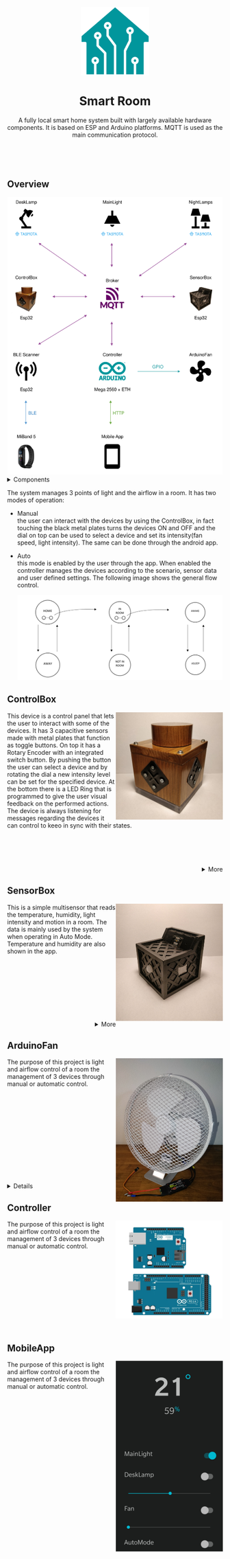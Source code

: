 <!-- PROJECT LOGO -->
<div align="center">
  <img src="Images/SmartRoom.png" alt="Logo" height="160" >
  <h1 align="center">Smart Room</h1>
  <p align="center">
  A fully local smart home system built with largely available hardware components. It is based on ESP and Arduino platforms.
  MQTT is used as the main communication protocol. 
  </p>
</div>
<br />
<br />
<br />

## Overview
<div align="center">
  <img src="Images/Overview.png" alt="Overview" width="600">  
</div>

<!-- TABLE OF CONTENTS -->
<details>
  <summary>Components</summary>
  <ul>
    <li><a href="#controlbox">ControlBox</a></li>
    <li><a href="#sensorbox">SensorBox</a></li>
    <li><a href="#arduinofan">ArduinoFan</a></li>
    <li><a href="#controller">Controller</a></li>
    <li><a href="#mobileapp">MobileApp</a></li>
  </ul>
</details>
<p>
  The system manages 3 points of light and the airflow in a room. It has two modes of operation: 
</p> 
<ul>
  <li>
    <p>
      Manual<br/>
      the user can interact with the devices by using the ControlBox, in fact touching the black metal plates turns the devices ON and OFF and the dial on top can be used to select a device and set its intensity(fan speed, light intensity). The same can be done through the android app.
    </p> 
  </li>
  <li>
    <p>
      Auto<br/>this mode is enabled by the user through the app. When enabled the controller manages the devices according to the scenario, sensor data and user defined settings. The following image shows the general flow control.
    </p>
    <div align="center">
      <img src="Images/AutoMode1.jpg" alt="AutoMode1.jpg" width="600">
    </div>
  </li>
</ul>

<!-- CONTROLBOX -->
## ControlBox
<img align="right" src="Images/ControlBox1.jpg" alt="ControlBox1.jpg" width="250">
This device is a control panel that lets the user to interact with some of the devices. It has 3 capacitive sensors made with metal plates that function as toggle buttons. On top it has a Rotary Encoder with an integrated switch button. By pushing the button the user can select a device and by rotating the dial a new intensity level can be set for the specified device. At the bottom there is a LED Ring that is programmed to give the user visual feedback on the performed actions. The device is always listening for messages regarding the devices it can control to keeo in sync with their states.
<br />
<br />
<br />
<br />
<br />
<br />
<details align="right">
  <summary>More</summary>
  <div align="center">
    <img src="Images/ControlBox2.jpg" alt="ControlBox2.jpg" width="600">
  </div>
  <br />
  <div align="center">
    <img src="Images/ControlBox3.jpg" alt="ControlBox3.jpg" width="600">
  </div>
  <br /> 
  <div align="center">
    <img src="Images/ControlBox4.jpg" alt="ControlBox4.jpg" width="600">
    <p align="center"><pre>
      1. Rotary Encoder KY-040          2. WS2812B 5050 RGB LED Ring
    </pre></p> 
  </div>
</details>

<!-- SENSORBOX -->
## SensorBox
<img align="right" src="Images/SensorBox1.jpg" alt="SensorBox1.jpg" width="250">
This is a simple multisensor that reads the temperature, humidity, light intensity and motion in a room. The data is mainly used by the system when operating in Auto Mode. Temperature and humidity are also shown in the app.
<br />
<br />
<br />
<br />
<br />
<br />
<br />
<br />
<br />
<br />
<details align="right">
  <summary>More</summary>
  <div align="center">
    <img src="Images/SensorBox2.jpg" alt="SensorBox2.jpg" width="600">
  </div>
  <br />
  <div align="center">
    <img src="Images/SensorBox3.jpg" alt="SensorBox3.jpg" width="600">
  </div>
  <br />
  <div align="center">
    <img src="Images/SensorBox4.jpg" alt="SensorBox4.jpg" width="600">
    <p align="center"><pre>
      1. TSL2591       2.PIR AM312      3.Temp/Hum DHT22
    </pre></p> 
  </div>
</details>

<!-- ARDUINOFAN -->
## ArduinoFan
<img align="right" src="Images/ArduinoFan1.jpg" alt="ArduinoFan1.jpg" width="250">
The purpose of this project is light and airflow control of a room the management of 3 devices through manual or automatic control.
<br />
<br />
<br />
<br />
<br />
<br />
<br />
<br />
<br />
<br />
<br />
<br />
<br />
<br />
<details>
  <summary>Details</summary>
  <div align="center">
    <img src="Images/ArduinoFan2.jpg" alt="ArduinoFan2.jpg" width="600">
    <p align="center">
      The purpose of this project is light and airflow control of a room the management of 3 devices through manual or automatic control. 
    </p> 
  </div>
  <div align="center">
    <img src="Images/ArduinoFan3.jpg" alt="ArduinoFan3.jpg" width="600">
    <p align="center">
      The purpose of this project is light and airflow control of a room the management of 3 devices through manual or automatic control. 
    </p> 
  </div>
</details>

<!-- CONTROLLER -->
## Controller
<img align="right" src="Images/Controller.jpg" alt="Controller.jpg" width="250">
The purpose of this project is light and airflow control of a room the management of 3 devices through manual or automatic control.
<br />
<br />
<br />
<br />
<br />
<br />
<br />
<br />
<br />
<br />
<br />
<br />

<!-- MOBILEAPP -->
## MobileApp
<img align="right" src="Images/MobileApp.jpg" alt="MobileApp.jpg" width="250">
The purpose of this project is light and airflow control of a room the management of 3 devices through manual or automatic control.
<br />
<br />
<br />
<br />
<br />
<br />
<br />
<br />
<br />
<br />
<br />
<br />
